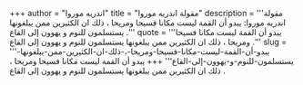 +++
author = "اندريه موروا"
title = "مقولة اندريه موروا"
description = '''مقولة اندريه موروا: يبدو أن القمة ليست مكانا فسيحا ومريحا ، ذلك ان الكثيرين ممن يبلغونها يستسلمون للنوم و يهوون إلى القاع .'''
quote = '''يبدو أن القمة ليست مكانا فسيحا ومريحا ، ذلك ان الكثيرين ممن يبلغونها يستسلمون للنوم و يهوون إلى القاع .'''
slug = '''يبدو-أن-القمة-ليست-مكانا-فسيحا-ومريحا-،-ذلك-ان-الكثيرين-ممن-يبلغونها-يستسلمون-للنوم-و-يهوون-إلى-القاع'''
+++
يبدو أن القمة ليست مكانا فسيحا ومريحا ، ذلك ان الكثيرين ممن يبلغونها يستسلمون للنوم و يهوون إلى القاع .
